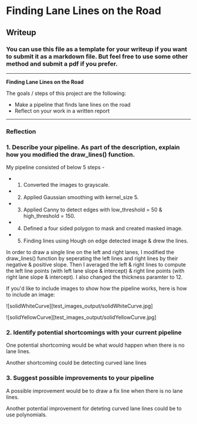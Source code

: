 # **Finding Lane Lines on the Road** 

## Writeup

### You can use this file as a template for your writeup if you want to submit it as a markdown file. But feel free to use some other method and submit a pdf if you prefer.

---

**Finding Lane Lines on the Road**

The goals / steps of this project are the following:
* Make a pipeline that finds lane lines on the road
* Reflect on your work in a written report


[//]: # (Image References)

[image1]: ./examples/grayscale.jpg "Grayscale"

---

### Reflection

### 1. Describe your pipeline. As part of the description, explain how you modified the draw_lines() function.

My pipeline consisted of below 5 steps - 
- 1. Converted the images to grayscale.
- 2. Applied Gaussian smoothing with kernel_size 5.
- 3. Applied Canny to detect edges with low_threshold = 50 & high_threshold = 150.
- 4. Defined a four sided polygon to mask and created masked image.
- 5. Finding lines using Hough on edge detected image & drew the lines.

In order to draw a single line on the left and right lanes, I modified the draw_lines() function by seperating the left lines and right lines by their negative & positive slope. Then I averaged the left & right lines to compute the left line points (with left lane slope & intercept) & right line points (with right lane slope & intercept). I also changed the thickness paramter to 12.

If you'd like to include images to show how the pipeline works, here is how to include an image: 

![solidWhiteCurve][test_images_output/solidWhiteCurve.jpg]

![solidYellowCurve][test_images_output/solidYellowCurve.jpg]

### 2. Identify potential shortcomings with your current pipeline


One potential shortcoming would be what would happen when there is no lane lines.

Another shortcoming could be detecting curved lane lines


### 3. Suggest possible improvements to your pipeline

A possible improvement would be to draw a fix line when there is no lane lines.

Another potential improvement for deteting curved lane lines could be to use polynomials.
